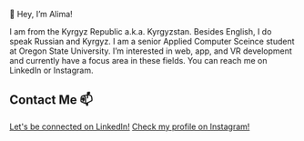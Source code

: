 👋 Hey, I’m Alima! 

I am from the Kyrgyz Republic a.k.a. Kyrgyzstan. Besides English, I do speak Russian and Kyrgyz. 
I am a senior Applied Computer Sceince student at Oregon State University. 
I’m interested in web, app, and VR development and currently have a focus area in these fields. You can reach me on LinkedIn or Instagram.

## Contact Me 📫
[Let's be connected on LinkedIn!](https://www.linkedin.com/in/alima-matyeva-88987819a)
[Check my profile on Instagram!](https://www.instagram.com/peaceminus15/)


<!---
matyevaa/matyevaa is a ✨ special ✨ repository because its `README.md` (this file) appears on your GitHub profile.
You can click the Preview link to take a look at your changes.
--->
